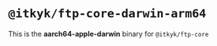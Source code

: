 # `@itkyk/ftp-core-darwin-arm64`

This is the **aarch64-apple-darwin** binary for `@itkyk/ftp-core`
